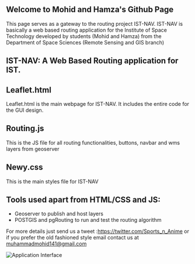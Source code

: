 ## Welcome to Mohid and Hamza's Github Page

This page serves as a gateway to the routing project IST-NAV. IST-NAV is basically a web based routing application for the Institute of Space Technology developed by students (Mohid and Hamza) from the Department of Space Sciences (Remote Sensing and GIS branch)

## IST-NAV: A Web Based Routing application for IST.

## Leaflet.html
Leaflet.html is the main webpage for IST-NAV. It includes the entire code for the GUI design. 
## Routing.js
This is the JS file for all routing functionalities, buttons, navbar and wms layers from geoserver
## Newy.css
This is the main styles file for IST-NAV
## Tools used apart from HTML/CSS and JS:
- Geoserver to publish and host layers
- POSTGIS and pgRouting to run and test the routing algorithm

For more details just send us a tweet :https://twitter.com/Sports_n_Anime or if you prefer the old fashioned style email contact us at muhammadmohid141@gmail.com

![Application Interface]("Capture.PNG")


